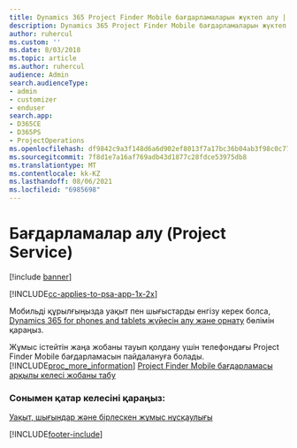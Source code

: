 ```yaml
---
title: Dynamics 365 Project Finder Mobile бағдарламаларын жүктеп алу | MicrosoftDocs
description: Dynamics 365 Project Finder Mobile бағдарламаларын жүктеп алу жолы
author: ruhercul
ms.custom: ''
ms.date: 8/03/2018
ms.topic: article
ms.author: ruhercul
audience: Admin
search.audienceType:
- admin
- customizer
- enduser
search.app:
- D365CE
- D365PS
- ProjectOperations
ms.openlocfilehash: df9842c9a3f148d6a6d902ef8013f7a17bc36b04ab3f98c0c770b6509ea3e25e
ms.sourcegitcommit: 7f8d1e7a16af769adb43d1877c28fdce53975db8
ms.translationtype: MT
ms.contentlocale: kk-KZ
ms.lasthandoff: 08/06/2021
ms.locfileid: "6985698"
---
```

# <a name="get-the-apps-project-service"></a>Бағдарламалар алу (Project Service)

[!include [banner](../includes/psa-now-project-operations.md)]

[!INCLUDE[cc-applies-to-psa-app-1x-2x](../includes/cc-applies-to-psa-app-1x-2x.md)]

Мобильді құрылғыңызда уақыт пен шығыстарды енгізу керек болса, [Dynamics 365 for phones and tablets жүйесін алу және орнату](/dynamics365/mobile-app/dynamics-365-phones-tablets-users-guide) бөлімін қараңыз.  
  
 Жұмыс істейтін жаңа жобаны тауып қолдану үшін телефондағы Project Finder Mobile бағдарламасын пайдалануға болады. [!INCLUDE[proc_more_information](../includes/proc-more-information.md)] [Project Finder Mobile бағдарламасы арқылы келесі жобаны табу](../psa/find-next-project-finder-mobile-app.md) 
  
### <a name="see-also"></a>Сонымен қатар келесіні қараңыз:  
 [Уақыт, шығындар және бірлескен жұмыс нұсқаулығы](../psa/time-expense-collaboration-guide.md)


[!INCLUDE[footer-include](../includes/footer-banner.md)]